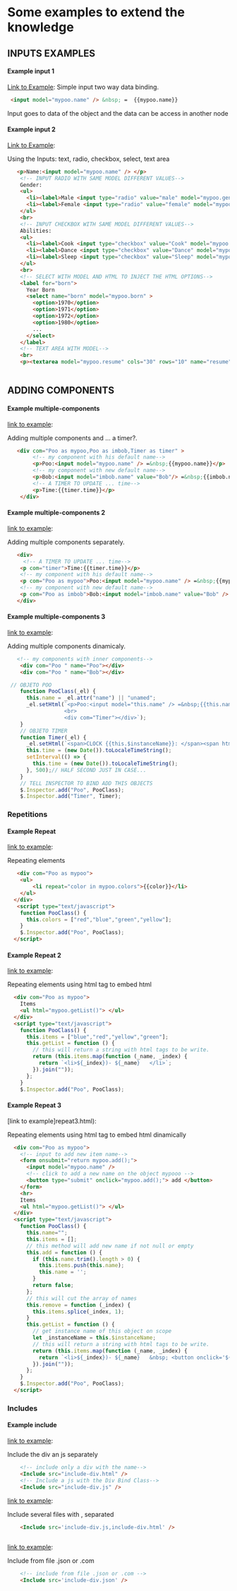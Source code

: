 # Some examples to extend the knowledge

## INPUTS EXAMPLES

#### Example input 1
 [Link to Example](input1.html): 
  Simple input two way data binding.
```html
 <input model="mypoo.name" /> &nbsp; =  {{mypoo.name}}   
```
Input goes to data of the object and the data can be access in another node 

#### Example input 2
[Link to Example](input2.html): 

Using the Inputs: text, radio, checkbox, select, text area
```html
   <p>Name:<input model="mypoo.name" /> </p>
    <!-- INPUT RADIO WITH SAME MODEL DIFFERENT VALUES-->
    Gender:
    <ul>
      <li><label>Male <input type="radio" value="male" model="mypoo.gender" name="gender"></label></li>
      <li><label>Female <input type="radio" value="female" model="mypoo.gender" name="gender"></label> 
    </ul>
    <br>
    <!-- INPUT CHECKBOX WITH SAME MODEL DIFFERENT VALUES-->
    Abilities:
    <ul>
      <li><label>Cook <input type="checkbox" value="Cook" model="mypoo.abilities" name="abilities"></label></li>
      <li><label>Dance <input type="checkbox" value="Dance" model="mypoo.abilities" name="abilities"></label></li>
      <li><label>Sleep <input type="checkbox" value="Sleep" model="mypoo.abilities" name="abilities"></label></li>
    </ul>
    <br>
    <!-- SELECT WITH MODEL AND HTML TO INJECT THE HTML OPTIONS-->
    <label for="born">
      Year Born
      <select name="born" model="mypoo.born" >
        <option>1970</option>
        <option>1971</option>
        <option>1972</option>
        <option>1980</option>
        ...
      </select>
    </label>
    <!-- TEXT AREA WITH MODEL-->
    <br>
    <p><textarea model="mypoo.resume" cols="30" rows="10" name="resume"></textarea></p>
   
```

## ADDING COMPONENTS

#### Example multiple-components 
[link to example](multiple-components.html): 

Adding multiple components and ... a timer?.
```html
   <div com="Poo as mypoo,Poo as imbob,Timer as timer" > 
        <!-- my component with his default name-->
        <p>Poo:<input model="mypoo.name" /> =&nbsp;{{mypoo.name}}</p>
        <!-- my component with new default name-->
        <p>Bob:<input model="imbob.name" value="Bob"/> =&nbsp;{{imbob.name}}</p>
        <!-- A TIMER TO UPDATE ... time-->
        <p>Time:{{timer.time}}</p>
    </div>
```

#### Example multiple-components 2
[link to example](multiple-components2.html): 

Adding multiple components separately.
```html
   <div>
     <!-- A TIMER TO UPDATE ... time-->
    <p com="timer">Time:{{timer.time}}</p>
    <!-- my component with his default name-->
    <p com="Poo as mypoo">Poo:<input model="mypoo.name" /> =&nbsp;{{mypoo.name}}</p>
    <!-- my component with new default name-->
    <p com="Poo as imbob">Bob:<input model="imbob.name" value="Bob" /> =&nbsp;{{imbob.name}}</p>
   </div>
```
#### Example multiple-components 3
[link to example](multiple-components3.html): 

Adding multiple components dinamicaly.
```html
   <!-- my components with inner components-->
    <div com="Poo " name="Poo"></div>
    <div com="Poo " name="Bob"></div> 
```
```js
 // OBJETO POO
    function PooClass(_el) {
      this.name = _el.attr("name") || "unamed"; 
      _el.setHtml(`<p>Poo:<input model="this.name" /> =&nbsp;{{this.name}}</p>
                  <br>
                  <div com="Timer"></div>`);
    }
    // OBJETO TIMER
    function Timer(_el) {
      _el.setHtml(`<span>CLOCK {{this.$instanceName}}: </span><span html="this.time"  >0</span>`)
      this.time = (new Date()).toLocaleTimeString();
      setInterval(() => {
        this.time = (new Date()).toLocaleTimeString();
      }, 500);// HALF SECOND JUST IN CASE...       
    }
    // TELL INSPECTOR TO BIND ADD THIS OBJECTS     
    $.Inspector.add("Poo", PooClass);
    $.Inspector.add("Timer", Timer);
```


### Repetitions

#### Example Repeat
[link to example](repeat.html): 

Repeating elements
```html
   <div com="Poo as mypoo">
    <ul>
        <li repeat="color in mypoo.colors">{{color}}</li>
    </ul>
  </div>
   <script type="text/javascript">
    function PooClass() {
      this.colors = ["red","blue","green","yellow"]; 
    }
    $.Inspector.add("Poo", PooClass);
  </script>
```

#### Example Repeat 2
[link to example](repeat2.html): 

Repeating elements using html tag to embed html
```html
  <div com="Poo as mypoo"> 
    Items
    <ul html="mypoo.getList()"> </ul>
  </div>
  <script type="text/javascript">
    function PooClass() {      
      this.items = ["blue","red","yellow","green"];
      this.getList = function () { 
        // this will return a string with html tags to be write.
        return (this.items.map(function (_name, _index) {
          return `<li>${_index})- ${_name}   </li>`;
        }).join(""));
      };
    }
    $.Inspector.add("Poo", PooClass);
```

#### Example Repeat 3
[link to example]repeat3.html): 

Repeating elements using html tag to embed html dinamically
```html
  <div com="Poo as mypoo"> 
    <!-- input to add new item name-->
    <form onsubmit="return mypoo.add();">
      <input model="mypoo.name" />        
      <!-- click to add a new name on the object mypooo -->
      <button type="submit" onclick="mypoo.add();"> add </button> 
    </form> 
    <hr>
    Items
    <ul html="mypoo.getList()"> </ul>
  </div>
  <script type="text/javascript">
    function PooClass() {
      this.name="";
      this.items = [];
      // this method will add new name if not null or empty
      this.add = function () {
        if (this.name.trim().length > 0) {
          this.items.push(this.name);
          this.name = '';
        }
        return false;
      };
      // this will cut the array of names
      this.remove = function (_index) {
        this.items.splice(_index, 1);
      }
      this.getList = function () {
        // get instance name of this object on scope
        let _instanceName = this.$instanceName;
        // this will return a string with html tags to be write.
        return (this.items.map(function (_name, _index) {
          return `<li>${_index})- ${_name}   &nbsp; <button onclick='${_instanceName}.remove( ${_index})'> remove </button> </li>`;
        }).join(""));
      };
    }
    $.Inspector.add("Poo", PooClass);
  </script>
```


### Includes

#### Example include
[link to example](include1.html): 

Include the div an js separately
```html      
    <!-- include only a div with the name-->
    <Include src="include-div.html" />
    <!-- Include a js with the Div Bind Class-->
    <Include src="include-div.js" />

```

[link to example](include2.html): 

Include several files with , separated
```html    
    <Include src='include-div.js,include-div.html' />
    
```

[link to example](include3.html): 

Include from file .json or .com
```html    
    <!-- include from file .json or .com -->
    <Include src='include-div.json' />      
```
